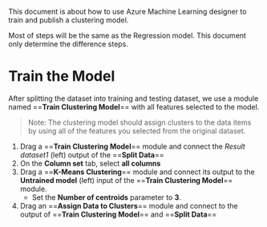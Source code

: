 This document is about how to use Azure Machine Learning designer to train and publish a clustering model.

Most of steps will be the same as the Regression model. This document only determine the difference steps.



# Train the Model

After splitting the dataset into training and testing dataset, we use a module named ==**Train Clustering Model**== with all features selected to the model.

> Note: The clustering model should assign clusters to the data items by using all of the features you selected from the original dataset.

1. Drag a ==**Train Clustering Model**== module and connect the *Result dataset1* (left) output of the ==**Split Data**==
2. On the **Column set** tab, select **all columns**
3. Drag a ==**K-Means Clustering**== module and connect its output to the **Untrained model** (left) input of the ==**Train Clustering Model**== module.
   * Set the **Number of centroids** parameter to **3**.
4. Drag an ==**Assign Data to Clusters**== module and connect to the output of ==**Train Clustering Model**== and ==**Split Data**==


